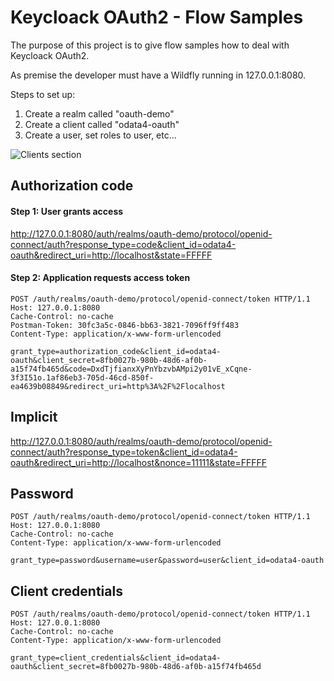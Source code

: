 # Keycloack OAuth2 - Flow Samples

The purpose of this project is to give flow samples how to deal with Keycloack OAuth2.

As premise the developer must have a Wildfly running in 127.0.0.1:8080.

Steps to set up:

1) Create a realm called "oauth-demo"
2) Create a client called "odata4-oauth"
3) Create a user, set roles to user, etc...

![Clients section](https://github.com/cbelleza/keycloack/blob/master/img/ClientsSection.png)


## Authorization code

#### Step 1: User grants access

http://127.0.0.1:8080/auth/realms/oauth-demo/protocol/openid-connect/auth?response_type=code&client_id=odata4-oauth&redirect_uri=http://localhost&state=FFFFF

#### Step 2: Application requests access token
```
POST /auth/realms/oauth-demo/protocol/openid-connect/token HTTP/1.1
Host: 127.0.0.1:8080
Cache-Control: no-cache
Postman-Token: 30fc3a5c-0846-bb63-3821-7096ff9ff483
Content-Type: application/x-www-form-urlencoded

grant_type=authorization_code&client_id=odata4-oauth&client_secret=8fb0027b-980b-48d6-af0b-a15f74fb465d&code=DxdTjfianxXyPnYbzvbAMpi2y01vE_xCqne-3f3I51o.1af86eb3-705d-46cd-850f-ea4639b08849&redirect_uri=http%3A%2F%2Flocalhost
```

## Implicit
http://127.0.0.1:8080/auth/realms/oauth-demo/protocol/openid-connect/auth?response_type=token&client_id=odata4-oauth&redirect_uri=http://localhost&nonce=11111&state=FFFFF

## Password
```
POST /auth/realms/oauth-demo/protocol/openid-connect/token HTTP/1.1
Host: 127.0.0.1:8080
Cache-Control: no-cache
Content-Type: application/x-www-form-urlencoded

grant_type=password&username=user&password=user&client_id=odata4-oauth
```

## Client credentials
```
POST /auth/realms/oauth-demo/protocol/openid-connect/token HTTP/1.1
Host: 127.0.0.1:8080
Cache-Control: no-cache
Content-Type: application/x-www-form-urlencoded

grant_type=client_credentials&client_id=odata4-oauth&client_secret=8fb0027b-980b-48d6-af0b-a15f74fb465d
```
